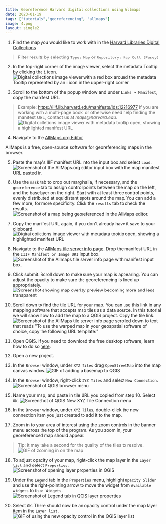 ```yaml
---
title: Georeference Harvard digital collections using Allmaps
date: 2023-01-19
tags: ["tutorials","georeferencing", "allmaps"]
image: 4.png
layout: single2
---
```


1. Find the map you would like to work with in the [Harvard Libraries Digital Collections](https://library.harvard.edu/digital-collections)
> Filter results by selecting `Type: Map` or `Repository: Map Coll (Pusey)`

2. In the top-right corner of the image viewer, select the metadata Tooltip by clicking the `i` icon.
![Digital collections image viewer with a red box around the metadata Tooltip represented by an i icon in the upper-right corner](media/1.png)

3. Scroll to the bottom of the popup window and under `Links → Manifest`, copy the manifest URL.
> Example: https://iiif.lib.harvard.edu/manifests/ids:12216977
> If you are working with a multi-page book, or otherwise need help finding the manifest URL, contact us at _maps@harvard.edu_.
![Digital colletions image viewer with metadata tooltip open, showing a highlighted manifest URL](media/2.png)

4. Navigate to the [AllMaps.org Editor](https://editor.allmaps.org/#/)
<div class="alert-info">AllMaps is a free, open-source software for georeferencing maps in the browser.</div>

5. Paste the map's IIIF manifest URL into the input box and select `Load`. 
![Screenshot of the AllMaps.org editor input box with the map manifest URL pasted in.](media/3.png)

6. Use the `mask` tab to crop out marginalia, if necessary, and the `georeference` tab to assign control points between the map on the left, and the baselayer on the right. Start with at least three control points, evenly distributed at equidistant spots around the map. You can add a few more, for more specificity. Click the `results` tab to check the results. 
![Screenshot of a map being georeferenced in the AllMaps editor.](media/4.png)

7. Copy the manifest URL again, if you don't already have it save to your clipboard. 
![Digital colletions image viewer with metadata tooltip open, showing a highlighted manifest URL](media/2.png)

8. Navigate to the [AllMaps tile server info page](https://observablehq.com/@bertspaan/allmaps-tile-server). Drop the manifest URL in the `IIIF Manifest or Image URI` input box.
![Screenshot of the Allmaps tile server info page with manifest input box.](media/5.png)

9. Click submit. Scroll down to make sure your map is appearing. You can adjust the opacity to make sure the georeferencing is lined up appropriately.
![Screenshot showing map overlay preview becoming more and less transparent](media/tileserver.gif)

10. Scroll down to find the tile URL for your map. You can use this link in any mapping software that accepts map tiles as a data source. In this tutorial we will show how to add the map to a QGIS project. Copy the tile link.
![Screenshot of the AllMaps tile server info page scrolled down to text that reads "To use the warped map in your geospatial software of choice, copy the following URL template:"](media/6.png)

11. Open QGIS. If you need to download the free desktop software, learn how to do so [here](https://harvardmapcollection.github.io/tutorials/qgis/download/).

12. Open a new project.

13. In the `Browser` window, under `XYZ Tiles` drag `OpenStreetMap` into the map canvas window.
![GIF of adding a basemap to QGIS](media/add.gif)

14. In the `Browser` window, right-click `XYZ Tiles` and select `New Connection`.
![Screenshot of QGIS browser menu](media/7.png)

15. Name your map, and paste in tile URL you copied from step 10. Select `OK`. 
![Screenshot of QGIS New XYZ Tile Connection menu](media/8.png)

16. In the `Browser` window, under `XYZ Tiles`, double-click the new connection item you just created to add it to the map. 

17. Zoom in to your area of interest using the zoom controls in the banner menu across the top of the program. As you zoom in, your georeferenced map should appear. 
> Tip: it may take a second for the quality of the tiles to resolve.
![GIF of zooming in on the map](media/zoom.gif)

18. To adjust opacity of your map, right-click the map layer in the `Layer list` and select `Properties`.
![Screenshot of opening layer properties in QGIS](media/10.png)

19. Under the `Legend` tab in the `Properties` menu, highlight `Opacity Slider` and use the right-pointing arrow to move the widget from `Available widgets` to `Used Widgets`. 
![Screenshot of Legend tab in QGIS layer properties](media/11.png)

20. Select `OK`. There should now be an opacity control under the map layer item in the `Layer list`.
![GIF of using the new opacity control in the QGIS layer list](media/qgisopacity.gif)






